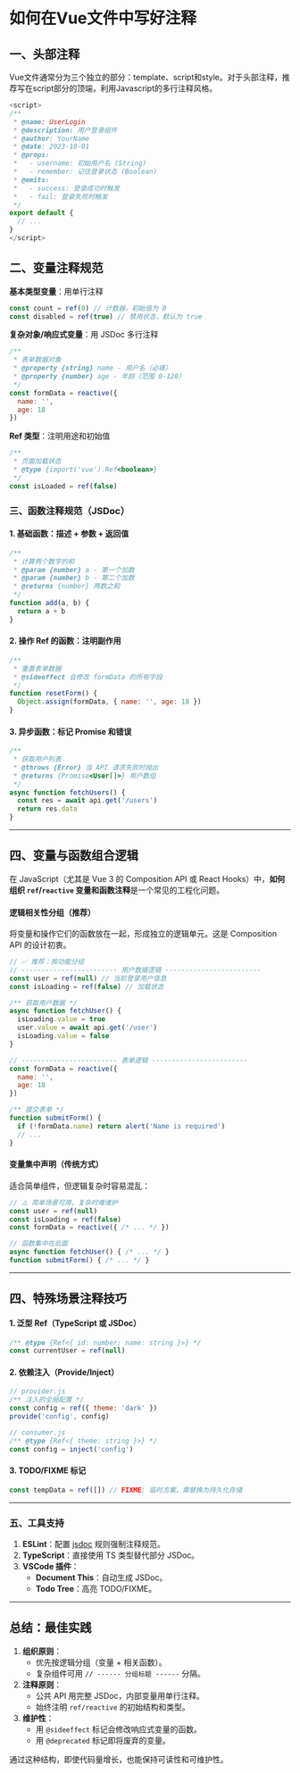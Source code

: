 # 如何在Vue文件中写好注释

## 一、头部注释

Vue文件通常分为三个独立的部分：template、script和style。对于头部注释，推荐写在script部分的顶端，利用Javascript的多行注释风格。

```javascript
<script>
/**
 * @name: UserLogin
 * @description: 用户登录组件
 * @author: YourName
 * @date: 2023-10-01
 * @props: 
 *   - username: 初始用户名 (String)
 *   - remember: 记住登录状态 (Boolean)
 * @emits: 
 *   - success: 登录成功时触发
 *   - fail: 登录失败时触发
 */
export default {
  // ...
}
</script>
```

## 二、变量注释规范

**基本类型变量**：用单行注释

```javascript
const count = ref(0) // 计数器，初始值为 0
const disabled = ref(true) // 禁用状态，默认为 true
```

**复杂对象/响应式变量**：用 JSDoc 多行注释

```javascript
/**
 * 表单数据对象
 * @property {string} name - 用户名（必填）
 * @property {number} age - 年龄（范围 0-120）
 */
const formData = reactive({
  name: '',
  age: 18
})
```

**Ref 类型**：注明用途和初始值

```javascript
/**
 * 页面加载状态
 * @type {import('vue').Ref<boolean>}
 */
const isLoaded = ref(false)
```

### 三、函数注释规范（JSDoc）

#### 1. **基础函数**：描述 + 参数 + 返回值

```javascript
/**
 * 计算两个数字的和
 * @param {number} a - 第一个加数
 * @param {number} b - 第二个加数
 * @returns {number} 两数之和
 */
function add(a, b) {
  return a + b
}
```

#### 2. **操作 Ref 的函数**：注明副作用

```javascript
/**
 * 重置表单数据
 * @sideeffect 会修改 formData 的所有字段
 */
function resetForm() {
  Object.assign(formData, { name: '', age: 18 })
}
```

#### 3. **异步函数**：标记 Promise 和错误

```javascript
/**
 * 获取用户列表
 * @throws {Error} 当 API 请求失败时抛出
 * @returns {Promise<User[]>} 用户数组
 */
async function fetchUsers() {
  const res = await api.get('/users')
  return res.data
}
```

---

## 四、变量与函数组合逻辑

在 JavaScript（尤其是 Vue 3 的 Composition API 或 React Hooks）中，**如何组织 `ref`/`reactive` 变量和函数注释**是一个常见的工程化问题。

#### **逻辑相关性分组**（推荐）

将变量和操作它们的函数放在一起，形成独立的逻辑单元。这是 Composition API 的设计初衷。  
```javascript
// ✅ 推荐：按功能分组
// ------------------------ 用户数据逻辑 ------------------------
const user = ref(null) // 当前登录用户信息
const isLoading = ref(false) // 加载状态

/** 获取用户数据 */
async function fetchUser() {
  isLoading.value = true
  user.value = await api.get('/user')
  isLoading.value = false
}

// ------------------------ 表单逻辑 ------------------------
const formData = reactive({
  name: '',
  age: 18
})

/** 提交表单 */
function submitForm() {
  if (!formData.name) return alert('Name is required')
  // ...
}
```

 #### **变量集中声明**（传统方式）

适合简单组件，但逻辑复杂时容易混乱：
```javascript
// ⚠️ 简单场景可用，复杂时难维护
const user = ref(null)
const isLoading = ref(false)
const formData = reactive({ /* ... */ })

// 函数集中在后面
async function fetchUser() { /* ... */ }
function submitForm() { /* ... */ }
```

---

## 四、特殊场景注释技巧

#### 1. **泛型 Ref**（TypeScript 或 JSDoc）

```javascript
/** @type {Ref<{ id: number; name: string }>} */
const currentUser = ref(null)
```

#### 2. **依赖注入**（Provide/Inject）
```javascript
// provider.js
/** 注入的全局配置 */
const config = ref({ theme: 'dark' })
provide('config', config)

// consumer.js
/** @type {Ref<{ theme: string }>} */
const config = inject('config')
```

#### 3. **TODO/FIXME 标记**
```javascript
const tempData = ref([]) // FIXME: 临时方案，需替换为持久化存储
```

---

### 五、工具支持
1. **ESLint**：配置 [jsdoc](https://github.com/gajus/eslint-plugin-jsdoc) 规则强制注释规范。
2. **TypeScript**：直接使用 TS 类型替代部分 JSDoc。
3. **VSCode 插件**：
   - **Document This**：自动生成 JSDoc。
   - **Todo Tree**：高亮 TODO/FIXME。

---

## 总结：最佳实践

1. **组织原则**：  
   - 优先按逻辑分组（变量 + 相关函数）。  
   - 复杂组件可用 `// ------ 分组标题 ------` 分隔。  
2. **注释原则**：  
   - 公共 API 用完整 JSDoc，内部变量用单行注释。  
   - 始终注明 `ref/reactive` 的初始结构和类型。  
3. **维护性**：  
   - 用 `@sideeffect` 标记会修改响应式变量的函数。  
   - 用 `@deprecated` 标记即将废弃的变量。  

通过这种结构，即使代码量增长，也能保持可读性和可维护性。